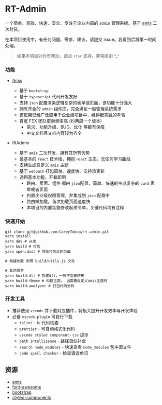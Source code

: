 # RT-Admin

一个简单、高效、快速、安全、专注于企业内部的 `admin` 管理系统。基于 [amis](https://github.com/baidu/amis) 二次封装。

在本项目使用中，有任何问题、需求、建议，请提交 issue。我看到后将第一时间处理。

> 如果本项目对你有帮助，请点 `star` 支持，非常感谢 ^\_^

### 功能

- [Amis](https://github.com/baidu/amis)

  - 基于 `bootstrap`
  - 基于 `typescript` 代码开发友好
  - 支持 `json` 配置渲染逻辑复杂的表单或页面，该功能十分强大
  - 拥有齐全的 `admin` 组件库，完全满足一般管理系统需求
  - 该框架已经广泛应用于企业级项目中，经得起实践的考验
  - 百度 FEX 团队更新频率高 (约两周一个版本)
    - 需求、功能升级、BUG、优化 等都有保障
    - 中文文档且文档内容较为齐全

- RtAdmin
  - 基于 `amis` 二次开发，拥有其所有优势
  - 最基本的 `react` 技术栈，拥抱 `react` 生态，无任何学习曲线
  - 支持生成自定义 `amis` 主题
  - 基于 `webpack` 打包简单、速度快、支持热更新
  - 通用基本功能，开箱即用
    - 路由、页面、组件 都由 `json`配置，简单、快速的生成复杂的 `curd` 表单或者页面
    - 内置企业级权限管理，并集成到 `json` 配置中
    - 路由懒加载，首次加载页面速度快
    - 本项目的内置功能修改起来简单，关键代码均有注释

### 快速开始

```
git clone git@github.com:CareyToboo/rt-admin.git
yarn install
yarn dev # 开发
yarn build # 打包
yarn open:dist # 预览打包后的页面

# 构建参数 参照 build/utils.js 文件

# 其他命令
yarn build:dll # 构建dll，一般不需要使用
yarn build:theme # 构建主题， 当需要自定义amis主题时
yarn build:analyzer # 打包代码分析
```

### 开发工具

- 推荐使用 `vscode` 并下载对应插件，将极大提升开发效率与开发体验
- 必备 `vscode-plugin` 可自行下载
  - `tslint` - ts 代码检查
  - `prettier` - 可自动格式化代码
  - `vscode styled component`- `css` 提示
  - `path intellisense` - 路径自动补全
  - `search node_modules` - 快速查看 `node_modules` 包中源文件
  - `code spell checker` - 检查错误单词

## 资源

- [amis](https://baidu.github.io/amis/docs/getting-started)
- [font-awesome](http://fontawesome.dashgame.com)
- [bootstrap](https://v3.bootcss.com/components)
- [styled-components](https://styled-components.com)
